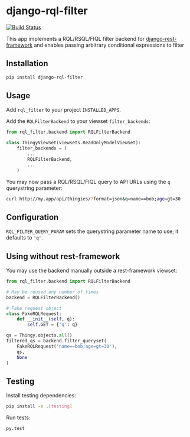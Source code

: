# django-rql-filter

[![Build Status](https://travis-ci.org/njoyard/django-rql-filter.svg?branch=master)](https://travis-ci.org/njoyard/django-rql-filter)

This app implements a RQL/RSQL/FIQL filter backend for [django-rest-framework](http://www.django-rest-framework.org) and enables passing arbitrary conditional expressions to filter 

## Installation

```sh
pip install django-rql-filter
```

## Usage

Add `rql_filter` to your project `INSTALLED_APPS`.

Add the `RQLFilterBackend` to your viewset `filter_backends`:

```python
from rql_filter.backend import RQLFilterBackend

class ThingyViewSet(viewsets.ReadOnlyModelViewSet):
    filter_backends = (
        ...
        RQLFilterBackend,
        ...
    )
```

You may now pass a RQL/RSQL/FIQL query to API URLs using the `q` querystring
parameter:

```sh
curl http://my.app/api/thingies/?format=json&q=name==bob;age=gt=30
```

## Configuration

`RQL_FILTER_QUERY_PARAM` sets the querystring parameter name to use; it defaults
to `'q'`.

## Using without rest-framework

You may use the backend manually outside a rest-framework viewset:

```python
from rql_filter.backend import RQLFilterBackend

# May be reused any number of times
backend = RQLFilterBackend()

# Fake request object
class FakeRQLRequest:
    def __init__(self, q):
        self.GET = {'q': q}

qs = Thingy.objects.all()
filtered_qs = backend.filter_queryset(
    FakeRQLRequest('name==bob;age=gt=30'),
    qs,
    None
)
```

## Testing

Install testing dependencies:

```sh
pip install -e .[testing]
```

Run tests:

```sh
py.test
```
